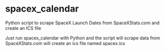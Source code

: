 # spacex_calendar
Python script to scrape SpaceX Launch Dates from SpaceXStats.com and create an ICS file

Just run spacex_calendar with Python and the script will scrape data from SpaceXStats.com will create an ics file named spacex.ics
